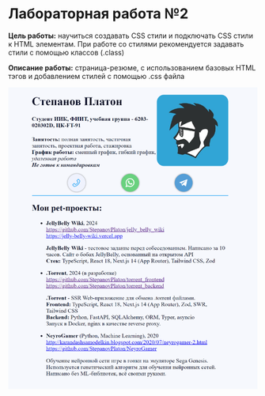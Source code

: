 # Лабораторная работа №2

**Цель работы:** научиться создавать CSS стили и подключать CSS стили к HTML элементам. При работе со стилями рекомендуется задавать стили с помощью классов (.class)

**Описание работы:** страница-резюме, с использованием базовых HTML тэгов и добавлением стилей с помощью .сss файла

![](./preview.png)